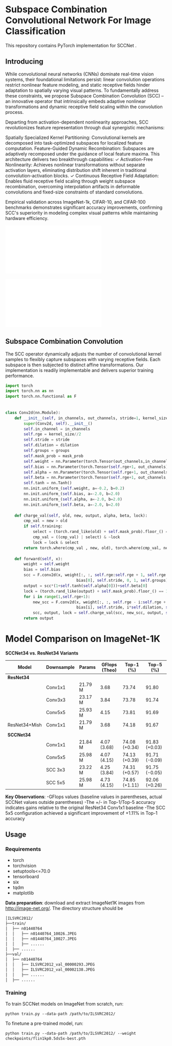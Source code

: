 # Subspace Combination Convolutional Network For Image Classification

This repository contains PyTorch implementation for SCCNet .

## Introducing

While convolutional neural networks (CNNs) dominate real-time vision systems, their foundational limitations persist: linear convolution operations restrict nonlinear feature modeling, and static receptive fields hinder adaptation to spatially varying visual patterns. To fundamentally address these constraints, we propose ​​Subspace Combination Convolution (SCC)​​ – an innovative operator that intrinsically embeds adaptive nonlinear transformations and dynamic receptive field scaling within the convolution process.

Departing from activation-dependent nonlinearity approaches, SCC revolutionizes feature representation through dual synergistic mechanisms:

​​Spatially Specialized Kernel Partitioning​​: Convolutional kernels are decomposed into task-optimized subspaces for localized feature computation.
​​Feature-Guided Dynamic Recombination​​: Subspaces are adaptively recomposed under the guidance of local feature maxima.
This architecture delivers two breakthrough capabilities:
✓ ​​Activation-Free Nonlinearity​​: Achieves nonlinear transformations without separate activation layers, eliminating distribution shift inherent in traditional convolution-activation blocks.
✓ ​​Continuous Receptive Field Adaptation​​: Enables fluid receptive field scaling through weight subspace recombination, overcoming interpolation artifacts in deformable convolutions and fixed-size constraints of standard convolutions.

Empirical validation across ImageNet-1k, CIFAR-10, and CIFAR-100 benchmarks demonstrates significant accuracy improvements, confirming SCC's superiority in modeling complex visual patterns while maintaining hardware efficiency.

![intro](figs/frame.pdf)

![intro2](figs/sccnet.pdf)

## Subspace Combination Convolution

The SCC operator dynamically adjusts the number of convolutional kernel samples to flexibly capture subspaces with varying receptive fields. Each subspace is then subjected to distinct affine transformations. Our implementation is readily implementable and delivers superior training performance.​

```python
import torch
import torch.nn as nn
import torch.nn.functional as F


class Conv2d(nn.Module):
    def __init__(self, in_channels, out_channels, stride=1, kernel_size = 3, dilation=1, groups=1, mask_prob=0.005):
        super(Conv2d, self).__init__()
        self.in_channel = in_channels
        self.rge = kernel_size//2
        self.stride = stride
        self.dilation = dilation
        self.groups = groups
        self.mask_prob = mask_prob
        self.weight = nn.Parameter(torch.Tensor(out_channels,in_channels,kernel_size,kernel_size))
        self.bias = nn.Parameter(torch.Tensor(self.rge+1, out_channels))
        self.alpha = nn.Parameter(torch.Tensor(self.rge+1, out_channels,1,1))
        self.beta = nn.Parameter(torch.Tensor(self.rge+1, out_channels,1,1))
        self.tanh = nn.Tanh()
        nn.init.uniform_(self.weight, a=-0.2, b=0.2)
        nn.init.uniform_(self.bias, a=-2.0, b=2.0)
        nn.init.uniform_(self.alpha, a=-2.0, b=2.0)
        nn.init.uniform_(self.beta, a=-2.0, b=2.0)

    def charge_val(self, old, new, output, alpha, beta, lock):
        cmp_val = new > old
        if self.training:
            select = (torch.rand_like(old) + self.mask_prob).floor_() == 1.0
            cmp_val = ((cmp_val) | select) & ~lock
            lock = lock & select
        return torch.where(cmp_val , new, old), torch.where(cmp_val, new*(1+self.tanh(alpha))+beta, output), lock

    def forward(self, x):
        weight = self.weight
        bias = self.bias
        scc = F.conv2d(x, weight[:, :, self.rge:self.rge + 1, self.rge:self.rge + 1],
                               bias[0], self.stride, 0, 1, self.groups)
        output = scc*(1+self.tanh(self.alpha[0]))+self.beta[0]
        lock = (torch.rand_like(output) + self.mask_prob).floor_() == 1.0
        for i in range(1,self.rge+1):
            new_scc = F.conv2d(x, weight[:, :, self.rge - i:self.rge + i + 1, self.rge - i:self.rge + i + 1],
                               bias[i], self.stride, i*self.dilation, self.dilation, self.groups)
            scc, output, lock = self.charge_val(scc, new_scc, output, self.alpha[i], self.beta[i], lock)
        return output

```

# Model Comparison on ImageNet-1K

**SCCNet34 vs. ResNet34 Variants**

| Model             | Downsample  | Params   | GFlops (Theo) | Top-1 (%) | Top-5 (%) |
|-------------------|-------------|----------|---------------|-----------|-----------|
| **ResNet34**      |             |          |               |           |           |
|                   | Conv1x1     | 21.79 M  | 3.68          | 73.74     | 91.80     |
|                   | Conv3x3     | 23.17 M  | 3.84          | 73.78     | 91.74     |
|                   | Conv5x5     | 25.93 M  | 4.15          | 73.81     | 91.69     |
| ResNet34+Mish     | Conv1x1     | 21.79 M  | 3.68          | 74.18     | 91.67     |
| **SCCNet34**      |             |          |               |           |           |
|                   | Conv1x1     | 21.84 M  | 4.07 (3.68)   | 74.08 (+0.34) | 91.83 (+0.03) |
|                   | Conv5x5     | 25.98 M  | 4.07 (4.15)   | 74.13 (+0.39) | 91.71 (-0.09) |
|                   | SCC 3x3     | 23.22 M  | 4.25 (3.84)   | 74.31 (+0.57) | 91.75 (-0.05) |
|                   | SCC 5x5     | 25.98 M  | 4.73 (4.15)   | 74.85 (+1.11) | 92.06 (+0.26) |

**Key Observations**:
-GFlops values (baseline values in parentheses, actual SCCNet values outside parentheses)
-The +/- in Top-1/Top-5 accuracy indicates gains relative to the original ResNet34 Conv1x1 baseline
-The SCC 5x5 configuration achieved a significant improvement of ​​+1.11%​​ in Top-1 accuracy



## Usage

### Requirements

- torch
- torchvision
- setuptools<=70.0
- tensorboard
- six
- tqdm
- matplotlib


**Data preparation**: download and extract ImageNet1K images from http://image-net.org/. The directory structure should be

```
│ILSVRC2012/
├──train/
│  ├── n01440764
│  │   ├── n01440764_10026.JPEG
│  │   ├── n01440764_10027.JPEG
│  │   ├── ......
│  ├── ......
├──val/
│  ├── n01440764
│  │   ├── ILSVRC2012_val_00000293.JPEG
│  │   ├── ILSVRC2012_val_00002138.JPEG
│  │   ├── ......
│  ├── ......
```


### Training

To train SCCNet models on ImageNet from scratch, run:

```
python train.py --data-path /path/to/ILSVRC2012/
```

To finetune a pre-trained model, run:

```
python train.py --data-path /path/to/ILSVRC2012/ --weight checkpoints/flin1kp0.5ds5x-best.pth 
```
